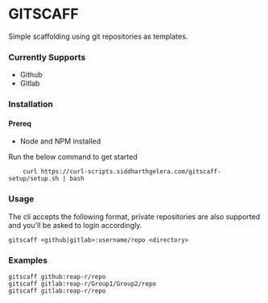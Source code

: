 # GITSCAFF

Simple scaffolding using git repositories as templates. 

### Currently Supports 
- Github
- Gitlab


### Installation

#### Prereq
 - Node and NPM installed


Run the below command to get started

```
    curl https://curl-scripts.siddharthgelera.com/gitscaff-setup/setup.sh | bash
```


### Usage

The cli accepts the following format, private repositories are also supported and you'll be asked to login accordingly.


```
gitscaff <github|gitlab>:username/repo <directory>
```

### Examples

```
gitscaff github:reap-r/repo
gitscaff gitlab:reap-r/Group1/Group2/repo
gitscaff gitlab:reap-r/repo
```